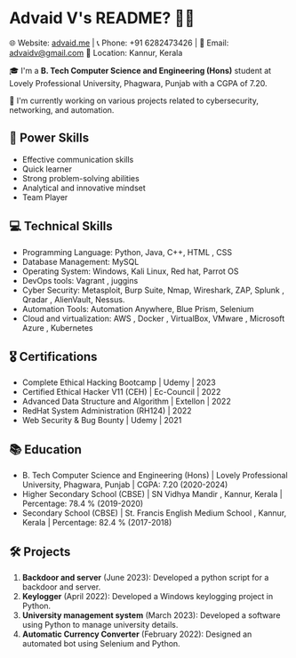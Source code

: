 # Advaid V's README? 👨‍💻

🌐 Website: [advaid.me](http://advaid.me) | 📞 Phone: +91 6282473426 | 📧 Email: advaidv@gmail.com
📍 Location: Kannur, Kerala

🎓 I'm a **B. Tech Computer Science and Engineering (Hons)** student at Lovely Professional University, Phagwara, Punjab with a CGPA of 7.20.

🔭 I'm currently working on various projects related to cybersecurity, networking, and automation.

## 🚀 Power Skills

- Effective communication skills
- Quick learner
- Strong problem-solving abilities
- Analytical and innovative mindset
- Team Player

## 💻 Technical Skills

- Programming Language: Python, Java, C++, HTML , CSS
- Database Management: MySQL
- Operating System: Windows, Kali Linux, Red hat, Parrot OS
- DevOps tools: Vagrant , juggins
- Cyber Security: Metasploit, Burp Suite, Nmap, Wireshark, ZAP, Splunk , Qradar , AlienVault, Nessus.
- Automation Tools: Automation Anywhere, Blue Prism, Selenium
- Cloud and virtualization: AWS , Docker , VirtualBox, VMware , Microsoft Azure , Kubernetes

## 🎖 Certifications

- Complete Ethical Hacking Bootcamp | Udemy | 2023
- Certified Ethical Hacker V11 (CEH) | Ec-Council | 2022
- Advanced Data Structure and Algorithm | Extellon | 2022
- RedHat System Administration (RH124) | 2022
- Web Security & Bug Bounty | Udemy | 2021

## 📚 Education

- B. Tech Computer Science and Engineering (Hons) | Lovely Professional University, Phagwara, Punjab | CGPA: 7.20 (2020-2024)
- Higher Secondary School (CBSE) | SN Vidhya Mandir , Kannur, Kerala | Percentage: 78.4 % (2019-2020)
- Secondary School (CBSE) | St. Francis English Medium School , Kannur, Kerala | Percentage: 82.4 % (2017-2018)

## 🛠 Projects

1. **Backdoor and server** (June 2023): Developed a python script for a backdoor and server.
2. **Keylogger** (April 2022): Developed a Windows keylogging project in Python.
3. **University management system** (March 2023): Developed a software using Python to manage university details.
4. **Automatic Currency Converter** (February 2022): Designed an automated bot using Selenium and Python.




